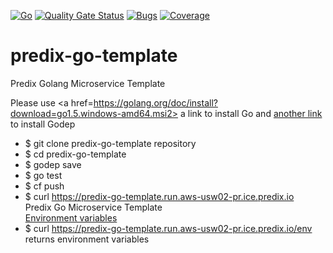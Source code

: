 [![Go](https://github.com/SVyatkin/predix-go-template/workflows/Go/badge.svg)](https://github.com/SVyatkin/predix-go-template/actions)
[![Quality Gate Status](https://sonarcloud.io/api/project_badges/measure?project=SVyatkin_predix-go-template&metric=alert_status)](https://sonarcloud.io/dashboard?id=SVyatkin_predix-go-template)
[![Bugs](https://sonarcloud.io/api/project_badges/measure?project=SVyatkin_predix-go-template&metric=bugs)](https://sonarcloud.io/dashboard?id=SVyatkin_predix-go-template)
[![Coverage](https://sonarcloud.io/api/project_badges/measure?project=SVyatkin_predix-go-template&metric=coverage)](https://sonarcloud.io/dashboard?id=SVyatkin_predix-go-template)

# predix-go-template
Predix Golang Microservice Template

Please use  <a href=https://golang.org/doc/install?download=go1.5.windows-amd64.msi2> a link </a> to install Go and <a href=https://github.com/tools/godep/blob/master/Readme.md> another link </a> to install Godep

- $ git clone predix-go-template repository
- $ cd predix-go-template
- $ godep save
- $ go test
- $ cf push
- $ curl https://predix-go-template.run.aws-usw02-pr.ice.predix.io
    <div >Predix Go Microservice Template</div><a href='/env' target='_blank'>Environment variables</a>
- $ curl https://predix-go-template.run.aws-usw02-pr.ice.predix.io/env
    returns environment variables
